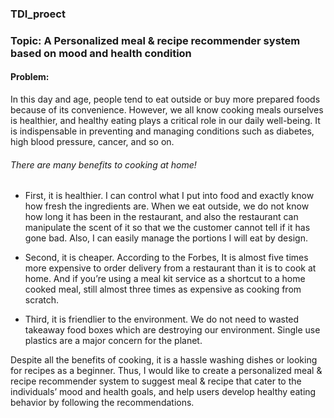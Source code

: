 ### TDI_proect
### Topic: A Personalized meal & recipe recommender system based on mood and health condition 
#### Problem: 

In this day and age, people tend to eat outside or buy more prepared foods because of its convenience. However, we all know cooking meals ourselves is healthier, and healthy eating plays a critical role in our daily well-being. It is indispensable in preventing and managing conditions such as diabetes, high blood pressure, cancer, and so on. 

###### There are many benefits to cooking at home! 

- First, it is healthier. I can control what I put into food and exactly know how fresh the ingredients are. When we eat outside, we do not know how long it has been in the restaurant, and also the restaurant can manipulate the scent of it so that we the customer cannot tell if it has gone bad. Also, I can easily manage the portions I will eat by design. 

- Second, it is cheaper. According to the Forbes, It is almost five times more expensive to order delivery from a restaurant than it is to cook at home. And if you’re using a meal kit service as a shortcut to a home cooked meal, still almost three times as expensive as cooking from scratch.
	
- Third, it is friendlier to the environment. We do not need to wasted takeaway food boxes which are destroying our environment. Single use plastics are a major concern for the planet.

Despite all the benefits of cooking, it is a hassle washing dishes or looking for recipes as a beginner. Thus, I would like to create a personalized meal & recipe recommender system to suggest meal & recipe that cater to the individuals’ mood and health goals, and help users develop healthy eating behavior by following the recommendations.
